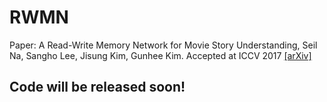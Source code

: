 # RWMN
Paper: A Read-Write Memory Network for Movie Story Understanding, Seil Na, Sangho Lee, Jisung Kim, Gunhee Kim. Accepted at ICCV 2017 [[arXiv]](https://arxiv.org/abs/1709.09345) 

## Code will be released soon!
